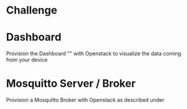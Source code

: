 # Challenge

# Dashboard

Provision the Dashboard "" with Openstack to visualize the data coming from your device

# Mosquitto Server / Broker

Provision a Mosquitto Broker with Openstack as described under 


